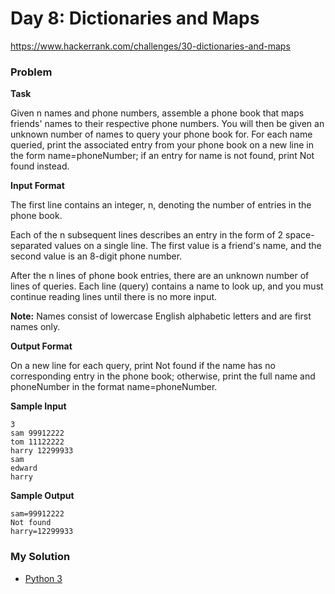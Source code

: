 # Day 8: Dictionaries and Maps

https://www.hackerrank.com/challenges/30-dictionaries-and-maps

### Problem

**Task**

Given n names and phone numbers, assemble a phone book that maps friends' names to their respective phone numbers. 
You will then be given an unknown number of names to query your phone book for. 
For each name queried, print the associated entry from your phone book on a new line in the form name=phoneNumber; if an entry for name is not found, print Not found instead.

**Input Format**

The first line contains an integer, n, denoting the number of entries in the phone book.  

Each of the n subsequent lines describes an entry in the form of 2 space-separated values on a single line. 
The first value is a friend's name, and the second value is an 8-digit phone number.  
 
After the n lines of phone book entries, there are an unknown number of lines of queries. Each line (query) contains a name to look up, and you must continue reading lines until there is no more input.

**Note:** Names consist of lowercase English alphabetic letters and are first names only.

**Output Format**

On a new line for each query, print Not found if the name has no corresponding entry in the phone book; otherwise, print the full name and phoneNumber in the format name=phoneNumber.

**Sample Input**

```
3
sam 99912222
tom 11122222
harry 12299933
sam
edward
harry
```

**Sample Output**

```
sam=99912222
Not found
harry=12299933
```

### My Solution

- [Python 3](python3.py)